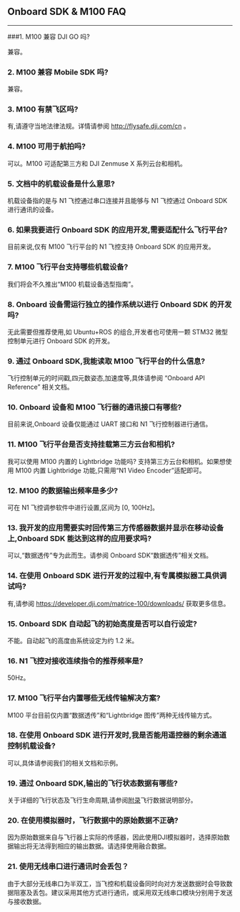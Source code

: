 ## Onboard SDK & M100 FAQ
---

###1. M100 兼容 DJI GO 吗? 

兼容。

### 2. M100 兼容 Mobile SDK 吗? 

兼容。

### 3. M100 有禁飞区吗? 

有,请遵守当地法律法规。详情请参阅 http://flysafe.dji.com/cn 。

### 4. M100 可用于航拍吗?
可以。M100 可适配第三方和 DJI Zenmuse X 系列云台和相机。
### 5. 文档中的机载设备是什么意思?
机载设备指的是与 N1 飞控通过串口连接并且能够与 N1 飞控通过 Onboard SDK 进行通讯的设备。
### 6. 如果我要进行 Onboard SDK 的应用开发,需要适配什么飞行平台? 

目前来说,仅有 M100 飞行平台的 N1 飞控支持 Onboard SDK 的应用开发。
### 7. M100 飞行平台支持哪些机载设备? 

我们将会不久推出“M100 机载设备选型指南”。
### 8. Onboard 设备需运行独立的操作系统以进行 Onboard SDK 的开发吗?
无此需要但推荐使用,如 Ubuntu+ROS 的组合,开发者也可使用一颗 STM32 微型控制单元进行 Onboard SDK 的开发。
### 9. 通过 Onboard SDK,我能读取 M100 飞行平台的什么信息? 

飞行控制单元的时间戳,四元数姿态,加速度等,具体请参阅 “Onboard API Reference” 相关文档。
### 10. Onboard 设备和 M100 飞行器的通讯接口有哪些? 

目前来说,Onboard 设备仅能通过 UART 接口和 N1 飞行控制器进行通信。
### 11. M100 飞行平台是否支持挂载第三方云台和相机? 

我可以使用 M100 内置的 Lightbridge 功能吗? 支持第三方云台和相机。如果想使用 M100 内置 Lightbridge 功能,只需用“N1 Video Encoder”适配即可。
### 12. M100 的数据输出频率是多少?
可在 N1 飞控调参软件中进行设置,区间为 [0, 100Hz]。
### 13. 我开发的应用需要实时回传第三方传感器数据并显示在移动设备上,Onboard SDK 能达到这样的应用要求吗? 

可以,“数据透传”专为此而生。请参阅 Onboard SDK“数据透传”相关文档。
### 14. 在使用 Onboard SDK 进行开发的过程中,有专属模拟器工具供调试吗? 

有,请参阅 https://developer.dji.com/matrice-100/downloads/ 获取更多信息。
### 15. Onboard SDK 自动起飞的初始高度是否可以自行设定? 

不能。自动起飞的高度由系统设定为约 1.2 米。
### 16. N1 飞控对接收连续指令的推荐频率是?

50Hz。
### 17. M100 飞行平台内置哪些无线传输解决方案?

M100 平台目前仅内置“数据透传”和“Lightbridge 图传”两种无线传输方式。
### 18. 在使用 Onboard SDK 进行开发时,我是否能用遥控器的剩余通道控制机载设备? 

可以,具体请参阅我们的相关文档和示例。

### 19. 通过 Onboard SDK,输出的飞行状态数据有哪些? 

关于详细的飞行状态及飞行生命周期,请参阅[附录](附录.md#飞行数据说明)飞行数据说明部分。

### 20. 在使用模拟器时，飞行数据中的原始数据不正确?

因为原始数据来自与飞行器上实际的传感器，因此使用DJI模拟器时，选择原始数据输出将无法得到相应的输出数据。请选择使用融合数据。

### 21. 使用无线串口进行通讯时会丢包？

由于大部分无线串口为半双工，当飞控和机载设备同时向对方发送数据时会导致数据阻塞及丢包。建议采用其他方式进行通讯，或采用双无线串口模块分别用于发送与接收数据。
